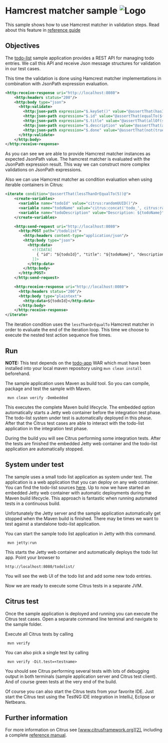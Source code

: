 Hamcrest matcher sample ![Logo][1]
==============

This sample shows how to use Hamcrest matcher in validation steps. Read about this feature in [reference guide][4]

Objectives
---------

The [todo-list](../todo-app/README.md) sample application provides a REST API for managing todo entries.
We call this API and receive Json message structures for validation in our test cases. 

This time the validation is done using Hamcrest matcher implementations in combination with JsonPath expression evaluation.

```xml
<http:receive-response uri="http://localhost:8080">
    <http:headers status="200"/>
    <http:body type="json">
      <http:validate>
        <http:json-path expression="$.keySet()" value="@assertThat(hasItems(id,title,description,done))@"/>
        <http:json-path expression="$.id" value="@assertThat(equalTo(${todoId}))@"/>
        <http:json-path expression="$.title" value="@assertThat(allOf(startsWith(todo_), endsWith(${todoId})))@"/>
        <http:json-path expression="$.description" value="@assertThat(anyOf(startsWith(Description:), nullValue()))@"/>
        <http:json-path expression="$.done" value="@assertThat(not(true))@"/>
      </http:validate>
    </http:body>
</http:receive-response>
```

As you can see we are able to provide Hamcrest matcher instances as expected JsonPath value. The hamcrest matcher is evaluated with the
JsonPath expression result. This way we can construct more complex validations on JsonPath expressions.

Also we can use Hamcrest matcher as condition evaluation when using iterable containers in Citrus:

```xml
<iterate condition="@assertThat(lessThanOrEqualTo(5))@">
    <create-variables>
      <variable name="todoId" value="citrus:randomUUID()"/>
      <variable name="todoName" value="citrus:concat('todo_', citrus:randomNumber(4))"/>
      <variable name="todoDescription" value="Description: ${todoName}"/>
    </create-variables>

    <http:send-request uri="http://localhost:8080">
      <http:POST path="/todolist">
        <http:headers content-type="application/json"/>
        <http:body type="json">
          <http:data>
            <![CDATA[
              { "id": "${todoId}", "title": "${todoName}", "description": "${todoDescription}", "done": false}
            ]]>
          </http:data>
        </http:body>
      </http:POST>
    </http:send-request>

    <http:receive-response uri="http://localhost:8080">
      <http:headers status="200"/>
      <http:body type="plaintext">
        <http:data>${todoId}</http:data>
      </http:body>
    </http:receive-response>
</iterate>
```
   
The iteration condition uses the `lessThanOrEqualTo` Hamcrest matcher in order to evaluate the end of the iteration loop. This time we choose to execute the nested test 
action sequence five times.
                
Run
---------

**NOTE:** This test depends on the [todo-app](../todo-app/) WAR which must have been installed into your local maven repository using `mvn clean install` beforehand.

The sample application uses Maven as build tool. So you can compile, package and test the
sample with Maven.
 
     mvn clean verify -Dembedded
    
This executes the complete Maven build lifecycle. The embedded option automatically starts a Jetty web
container before the integration test phase. The todo-list system under test is automatically deployed in this phase.
After that the Citrus test cases are able to interact with the todo-list application in the integration test phase.

During the build you will see Citrus performing some integration tests.
After the tests are finished the embedded Jetty web container and the todo-list application are automatically stopped.

System under test
---------

The sample uses a small todo list application as system under test. The application is a web application
that you can deploy on any web container. You can find the todo-list sources [here](../todo-app). Up to now we have started an 
embedded Jetty web container with automatic deployments during the Maven build lifecycle. This approach is fantastic 
when running automated tests in a continuous build.
  
Unfortunately the Jetty server and the sample application automatically get stopped when the Maven build is finished. 
There may be times we want to test against a standalone todo-list application.  

You can start the sample todo list application in Jetty with this command.

     mvn jetty:run

This starts the Jetty web container and automatically deploys the todo list app. Point your browser to
 
    http://localhost:8080/todolist/

You will see the web UI of the todo list and add some new todo entries.

Now we are ready to execute some Citrus tests in a separate JVM.

Citrus test
---------

Once the sample application is deployed and running you can execute the Citrus test cases.
Open a separate command line terminal and navigate to the sample folder.

Execute all Citrus tests by calling

     mvn verify

You can also pick a single test by calling

     mvn verify -Dit.test=<testname>

You should see Citrus performing several tests with lots of debugging output in both terminals (sample application server
and Citrus test client). And of course green tests at the very end of the build.

Of course you can also start the Citrus tests from your favorite IDE.
Just start the Citrus test using the TestNG IDE integration in IntelliJ, Eclipse or Netbeans.

Further information
---------

For more information on Citrus see [www.citrusframework.org][2], including
a complete [reference manual][3].

 [1]: https://www.citrusframework.org/img/brand-logo.png "Citrus"
 [2]: https://www.citrusframework.org
 [3]: https://www.citrusframework.org/reference/html/
 [4]: https://www.citrusframework.org/reference/html#validate-with-jsonpath
